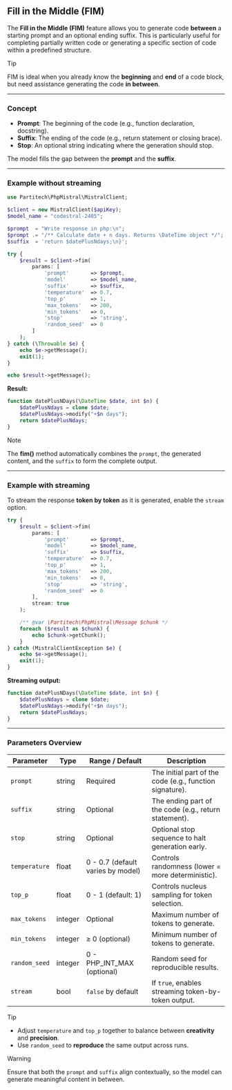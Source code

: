## Fill in the Middle (FIM)

The **Fill in the Middle (FIM)** feature allows you to generate code **between** a starting prompt and an optional ending suffix. This is particularly useful for completing partially written code or generating a specific section of code within a predefined structure.

> [!TIP]
> FIM is ideal when you already know the **beginning** and **end** of a code block, but need assistance generating the code **in between**.

---

### Concept

- **Prompt**: The beginning of the code (e.g., function declaration, docstring).
- **Suffix**: The ending of the code (e.g., return statement or closing brace).
- **Stop**: An optional string indicating where the generation should stop.

The model fills the gap between the **prompt** and the **suffix**.

---

### Example without streaming

```php
use Partitech\PhpMistral\MistralClient;

$client = new MistralClient($apiKey);
$model_name = "codestral-2405";

$prompt  = "Write response in php:\n";
$prompt .= "/** Calculate date + n days. Returns \DateTime object */";
$suffix  = 'return $datePlusNdays;\n}';

try {
    $result = $client->fim(
        params: [
            'prompt'       => $prompt,
            'model'        => $model_name,
            'suffix'       => $suffix,
            'temperature'  => 0.7,
            'top_p'        => 1,
            'max_tokens'   => 200,
            'min_tokens'   => 0,
            'stop'         => 'string',
            'random_seed'  => 0
        ]
    );
} catch (\Throwable $e) {
    echo $e->getMessage();
    exit(1);
}

echo $result->getMessage();
```

**Result:**

```php
function datePlusNDays(\DateTime $date, int $n) {
    $datePlusNdays = clone $date;
    $datePlusNdays->modify("+$n days");
    return $datePlusNdays;
}
```

> [!NOTE]
> The **fim()** method automatically combines the `prompt`, the generated content, and the `suffix` to form the complete output.

---

### Example with streaming

To stream the response **token by token** as it is generated, enable the `stream` option.

```php
try {
    $result = $client->fim(
        params: [
            'prompt'       => $prompt,
            'model'        => $model_name,
            'suffix'       => $suffix,
            'temperature'  => 0.7,
            'top_p'        => 1,
            'max_tokens'   => 200,
            'min_tokens'   => 0,
            'stop'         => 'string',
            'random_seed'  => 0
        ],
        stream: true
    );

    /** @var \Partitech\PhpMistral\Message $chunk */
    foreach ($result as $chunk) {
        echo $chunk->getChunk();
    }
} catch (MistralClientException $e) {
    echo $e->getMessage();
    exit(1);
}
```

**Streaming output:**

```php
function datePlusNDays(\DateTime $date, int $n) {
    $datePlusNdays = clone $date;
    $datePlusNdays->modify("+$n days");
    return $datePlusNdays;
}
```

---

### Parameters Overview

| Parameter     | Type     | Range / Default                     | Description                                                   |
|---------------|----------|--------------------------------------|---------------------------------------------------------------|
| `prompt`      | string   | Required                             | The initial part of the code (e.g., function signature).      |
| `suffix`      | string   | Optional                             | The ending part of the code (e.g., return statement).         |
| `stop`        | string   | Optional                             | Optional stop sequence to halt generation early.              |
| `temperature` | float    | 0 - 0.7 (default varies by model)    | Controls randomness (lower = more deterministic).             |
| `top_p`       | float    | 0 - 1 (default: 1)                   | Controls nucleus sampling for token selection.                |
| `max_tokens`  | integer  | Optional                             | Maximum number of tokens to generate.                         |
| `min_tokens`  | integer  | ≥ 0 (optional)                       | Minimum number of tokens to generate.                         |
| `random_seed` | integer  | 0 - PHP_INT_MAX (optional)           | Random seed for reproducible results.                         |
| `stream`      | bool     | `false` by default                   | If `true`, enables streaming token-by-token output.           |

> [!TIP]
> - Adjust `temperature` and `top_p` together to balance between **creativity** and **precision**.
> - Use `random_seed` to **reproduce** the same output across runs.


> [!WARNING]
> Ensure that both the `prompt` and `suffix` align contextually, so the model can generate meaningful content in between.
